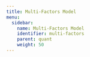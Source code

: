 ```yaml
---
title: Multi-Factors Model
menu:
  sidebar:
    name: Multi-Factors Model
    identifier: multi-factors
    parent: quant
    weight: 50
---
```

